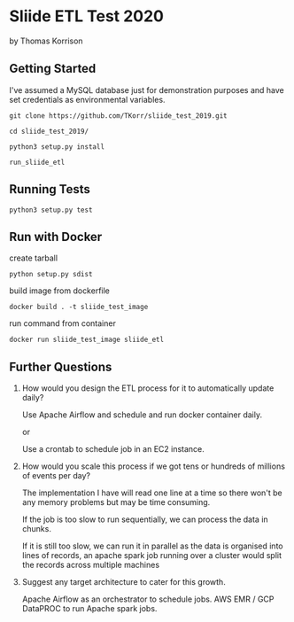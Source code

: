 # Sliide ETL Test 2020

by Thomas Korrison

## Getting Started

I've assumed a MySQL database just for demonstration purposes and have set credentials 
as environmental variables.

`git clone https://github.com/TKorr/sliide_test_2019.git`

`cd sliide_test_2019/`

`python3 setup.py install`

`run_sliide_etl`

## Running Tests

`python3 setup.py test`

## Run with Docker

create tarball

`python setup.py sdist`

build image from dockerfile

`docker build . -t sliide_test_image`

run command from container

`docker run sliide_test_image sliide_etl `

## Further Questions
1. How would you design the ETL process for it to automatically update daily?

    Use Apache Airflow and schedule and run docker container daily.
    
    or
    
    Use a crontab to schedule job in an EC2 instance.

2. How would you scale this process if we got tens or hundreds of millions of events per
day?

    The implementation I have will read one line at a time so there won't be any memory problems
    but may be time consuming. 
    
    If the job is too slow to run sequentially, we can process the data in chunks. 
    
    If it is still too slow, we can run it in parallel as the data is organised into 
    lines of records, an apache spark job running over a cluster would split the records across
    multiple machines

3. Suggest any target architecture to cater for this growth.

   Apache Airflow as an orchestrator to schedule jobs.
   AWS EMR / GCP DataPROC to run Apache spark jobs.